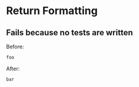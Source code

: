 <!-- gen:mayoverwrite -->
# Return Formatting

## Fails because no tests are written

Before:
```ruby
foo
```

After:
```ruby
bar
```

